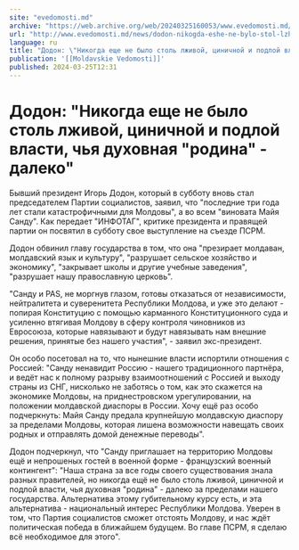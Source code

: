 ```yaml
---
site: "evedomosti.md"
archive: "https://web.archive.org/web/20240325160053/www.evedomosti.md/news/dodon-nikogda-eshe-ne-bylo-stol-lzhivoj-cinichnoj-i-podloj-v"
url: "http://www.evedomosti.md/news/dodon-nikogda-eshe-ne-bylo-stol-lzhivoj-cinichnoj-i-podloj-v"
language: ru
title: "Додон: \"Никогда еще не было столь лживой, циничной и подлой власти, чья духовная \"родина\" - далеко\""
publication: '[[Moldavskie Vedomosti]]'
published: 2024-03-25T12:31
---
```


# Додон: "Никогда еще не было столь лживой, циничной и подлой власти, чья духовная "родина" - далеко"

Бывший президент Игорь Додон, который в субботу вновь стал председателем Партии социалистов, заявил, что "последние три года лет стали катастрофичными для Молдовы", а во всем "виновата Майя Санду". Как передает "ИНФОТАГ", критике президента и правящей партии он посвятил в субботу свое выступление на съезде ПСРМ.

Додон обвинил главу государства в том, что она "презирает молдаван, молдавский язык и культуру", "разрушает сельское хозяйство и экономику", "закрывает школы и другие учебные заведения", "разрушает нашу православную церковь".

"Санду и PAS, не моргнув глазом, готовы отказаться от независимости, нейтралитета и суверенитета Республики Молдова, и уже это делают - попирая Конституцию с помощью карманного Конституционного суда и усиленно втягивая Молдову в сферу контроля чиновников из Евросоюза, которые навязывают и будут навязывать нам внешние решения, принятые без нашего участия", - заявил экс-президент.

Он особо посетовал на то, что нынешние власти испортили отношения с Россией: "Санду ненавидит Россию - нашего традиционного партнёра, и ведёт нас к полному разрыву взаимоотношений с Россией и выходу страны из СНГ, нисколько не заботясь о том, как это скажется на экономике Молдовы, на приднестровском урегулировании, на положении молдавской диаспоры в России. Хочу ещё раз особо подчеркнуть: Майя Санду предала крупнейшую молдавскую диаспору за пределами Молдовы, которая лишена возможности навещать своих родных и отправлять домой денежные переводы".

Додон подчеркнул, что "Санду приглашает на территорию Молдовы ещё и непрошеных гостей в военной форме - французский военный контингент": "Наша страна за все годы своего существования знала разных правителей, но никогда ещё не было столь лживой, циничной и подлой власти, чья духовная "родина" - далеко за пределами нашего государства. Альтернатива этому губительному курсу есть, и эта альтернатива - национальный интерес Республики Молдова. Уверен в том, что Партия социалистов сможет отстоять Молдову, и нас ждёт политическая победа в ближайшем будущем. Во главе ПСРМ, я сделаю всё необходимое для этого".